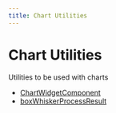 ```yaml
---
title: Chart Utilities
---
```


# Chart Utilities

Utilities to be used with charts

- [ChartWidgetComponent](class.ChartWidgetComponent.md)
- [boxWhiskerProcessResult](function.boxWhiskerProcessResult.md)
